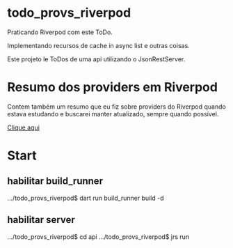 # todo_provs_riverpod

Praticando Riverpod com este ToDo.

Implementando recursos de cache in async list e outras coisas.

Este projeto le ToDos de uma api utilizando o JsonRestServer.


# Resumo dos providers em Riverpod

Contem também um resumo que eu fiz sobre providers do Riverpod quando estava estudando e buscarei manter atualizado, sempre quando possível.

[Clique aqui](./lib/app/feature/all_providers/all_providers.md)


# Start

## habilitar build_runner
.../todo_provs_riverpod$ dart run build_runner build -d


## habilitar server
.../todo_provs_riverpod$ cd api
.../todo_provs_riverpod$ jrs run